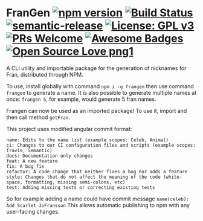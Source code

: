 # FranGen [![npm version](https://badge.fury.io/js/frangen.svg)](https://badge.fury.io/js/frangen)  [![Build Status](https://travis-ci.org/dave2406/FranGen.svg?branch=master)](https://travis-ci.org/dave2406/FranGen)   [![semantic-release](https://img.shields.io/badge/%20%20%F0%9F%93%A6%F0%9F%9A%80-semantic--release-e10079.svg)](https://github.com/semantic-release/semantic-release) [![License: GPL v3](https://img.shields.io/badge/License-GPLv3-blue.svg)](https://www.gnu.org/licenses/gpl-3.0) [![PRs Welcome](https://img.shields.io/badge/PRs-welcome-brightgreen.svg?style=flat-square)](http://makeapullrequest.com) [![Awesome Badges](https://img.shields.io/badge/badges-awesome-green.svg)](https://github.com/Naereen/badges) [![Open Source Love png1](https://badges.frapsoft.com/os/v1/open-source.png?v=103)](https://github.com/ellerbrock/open-source-badges/)
A CLI utility and importable package for the generation of nicknames for Fran, distributed through NPM.

To use, install globally with command `npm i -g frangen` then use command `frangen` to generate a name. It is also possible to generate multiple names at once: `frangen 5`, for example, would generate 5 fran names.

Frangen can now be used as an imported package! To use it, import and then call method `getFran`.

This project uses modified angular commit format:

    name: Edits to the name list (example scopes: Celeb, Animal)
    ci: Changes to our CI configuration files and scripts (example scopes: Travis, Semantic)
    docs: Documentation only changes
    feat: A new feature
    fix: A bug fix
    refactor: A code change that neither fixes a bug nor adds a feature
    style: Changes that do not affect the meaning of the code (white-space, formatting, missing semi-colons, etc)
    test: Adding missing tests or correcting existing tests

So for example adding a name could have commit message `name(celeb): Add Scarlet JoFransson`
This allows automatic publishing to npm with any user-facing changes.
